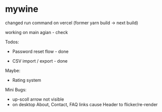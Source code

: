# mywine

changed run command on vercel (former yarn build -> next build)

working on main agian - check

Todos: 

- Password reset flow - done

- CSV import / export - done

Maybe:

- Rating system

Mini Bugs:

- up-scoll arrow not visible
- on desktop About, Contact, FAQ links cause Header to flicker/re-render
